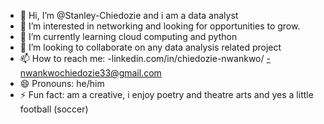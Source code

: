 - 👋 Hi, I’m @Stanley-Chiedozie and i am a data analyst
- 👀 I’m interested in networking and looking for opportunities to grow.
- 🌱 I’m currently learning cloud computing and python
- 💞️ I’m looking to collaborate on any data analysis related project
- 📫 How to reach me: -linkedin.com/in/chiedozie-nwankwo/  -nwankwochiedozie33@gmail.com
- 😄 Pronouns: he/him
- ⚡ Fun fact: am a creative, i enjoy poetry and theatre arts and yes a little football (soccer)

<!---
Stanley-Chiedozie/Stanley-Chiedozie is a ✨ special ✨ repository because its `README.md` (this file) appears on your GitHub profile.
You can click the Preview link to take a look at your changes.
--->
